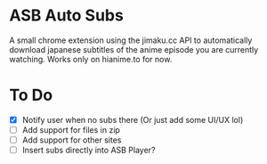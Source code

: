 # ASB Auto Subs

A small chrome extension using the jimaku.cc API to automatically download japanese subtitles of the anime episode you are currently watching. Works only on hianime.to for now.

# To Do

- [x] Notify user when no subs there (Or just add some UI/UX lol)
- [ ] Add support for files in zip
- [ ] Add support for other sites
- [ ] Insert subs directly into ASB Player?
